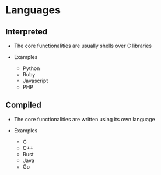 # Languages

## Interpreted

- The core functionalities are usually shells over C libraries

- Examples
  - Python
  - Ruby
  - Javascript
  - PHP

## Compiled

- The core functionalities are written using its own language

- Examples
  - C
  - C++
  - Rust
  - Java
  - Go
